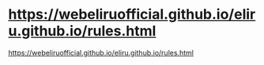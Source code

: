 # https://webeliruofficial.github.io/eliru.github.io/rules.html
https://webeliruofficial.github.io/eliru.github.io/rules.html
